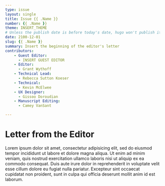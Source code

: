 ```yaml
---
type: issue
layout: single
title: Issue {{ .Name }}
number: {{ .Name }}
theme: INSERT_THEME
# Unless the publish date is before today's date, hugo won't publish it.
date: 2100-12-01 
slug: {{ .Name }}
summary: Insert the beginning of the editor's letter
contributors:
    - Guest Editor:
      - INSERT GUEST EDITOR
    - Editor:
      - Grant Wythoff
    - Technical Lead:
      - Rebecca Sutton Koeser
    - Technical:
      - Kevin McElwee
    - UX Designer:
      - Gissoo Doroudian
    - Manuscript Editing:
      - Camey VanSant

---
```


# Letter from the Editor

Lorem ipsum dolor sit amet, consectetur adipisicing elit, sed do eiusmod
tempor incididunt ut labore et dolore magna aliqua. Ut enim ad minim veniam,
quis nostrud exercitation ullamco laboris nisi ut aliquip ex ea commodo
consequat. Duis aute irure dolor in reprehenderit in voluptate velit esse
cillum dolore eu fugiat nulla pariatur. Excepteur sint occaecat cupidatat non
proident, sunt in culpa qui officia deserunt mollit anim id est laborum.